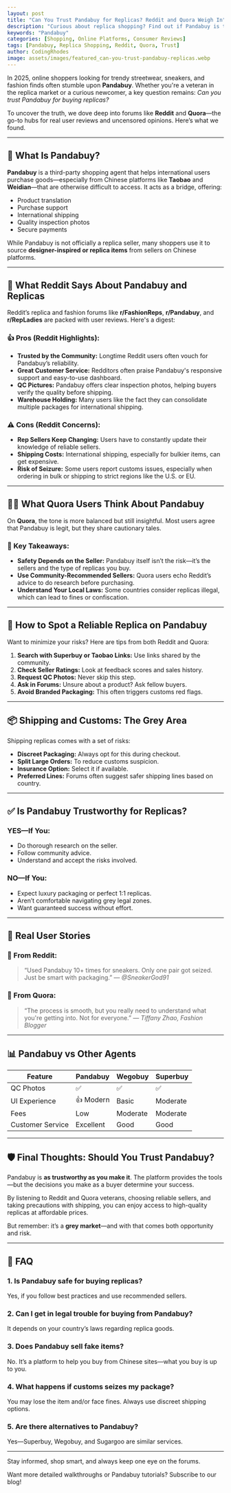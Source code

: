 ```yaml
---
layout: post
title: "Can You Trust Pandabuy for Replicas? Reddit and Quora Weigh In"
description: "Curious about replica shopping? Find out if Pandabuy is trustworthy for buying replicas in 2025, based on Reddit and Quora discussions."
keywords: "Pandabuy"
categories: [Shopping, Online Platforms, Consumer Reviews]
tags: [Pandabuy, Replica Shopping, Reddit, Quora, Trust]
author: CodingRhodes
image: assets/images/featured_can-you-trust-pandabuy-replicas.webp
---
```


In 2025, online shoppers looking for trendy streetwear, sneakers, and fashion finds often stumble upon **Pandabuy**. Whether you're a veteran in the replica market or a curious newcomer, a key question remains: _Can you trust Pandabuy for buying replicas?_

To uncover the truth, we dove deep into forums like **Reddit** and **Quora**—the go-to hubs for real user reviews and uncensored opinions. Here’s what we found.

---

## 🧭 What Is Pandabuy?

**Pandabuy** is a third-party shopping agent that helps international users purchase goods—especially from Chinese platforms like **Taobao** and **Weidian**—that are otherwise difficult to access. It acts as a bridge, offering:

- Product translation
- Purchase support
- International shipping
- Quality inspection photos
- Secure payments

While Pandabuy is not officially a replica seller, many shoppers use it to source **designer-inspired or replica items** from sellers on Chinese platforms.

---

## 💬 What Reddit Says About Pandabuy and Replicas

<ins class="adsbygoogle"
     style="display:block"
     data-ad-client="ca-pub-2784742237479601"
     data-ad-slot="3760872290"
     data-ad-format="auto"
     data-full-width-responsive="true"></ins>
<script>
     (adsbygoogle = window.adsbygoogle || []).push({});
</script>

Reddit’s replica and fashion forums like **r/FashionReps**, **r/Pandabuy**, and **r/RepLadies** are packed with user reviews. Here's a digest:

### 👍 Pros (Reddit Highlights):

- **Trusted by the Community:** Longtime Reddit users often vouch for Pandabuy’s reliability.
- **Great Customer Service:** Redditors often praise Pandabuy's responsive support and easy-to-use dashboard.
- **QC Pictures:** Pandabuy offers clear inspection photos, helping buyers verify the quality before shipping.
- **Warehouse Holding:** Many users like the fact they can consolidate multiple packages for international shipping.

### ⚠️ Cons (Reddit Concerns):

- **Rep Sellers Keep Changing:** Users have to constantly update their knowledge of reliable sellers.
- **Shipping Costs:** International shipping, especially for bulkier items, can get expensive.
- **Risk of Seizure:** Some users report customs issues, especially when ordering in bulk or shipping to strict regions like the U.S. or EU.

---

## 🙋‍♀️ What Quora Users Think About Pandabuy

On **Quora**, the tone is more balanced but still insightful. Most users agree that Pandabuy is legit, but they share cautionary tales.

### 📌 Key Takeaways:

- **Safety Depends on the Seller:** Pandabuy itself isn’t the risk—it’s the sellers and the type of replicas you buy.
- **Use Community-Recommended Sellers:** Quora users echo Reddit’s advice to do research before purchasing.
- **Understand Your Local Laws:** Some countries consider replicas illegal, which can lead to fines or confiscation.

---

## 🔎 How to Spot a Reliable Replica on Pandabuy

Want to minimize your risks? Here are tips from both Reddit and Quora:

1. **Search with Superbuy or Taobao Links:** Use links shared by the community.
2. **Check Seller Ratings:** Look at feedback scores and sales history.
3. **Request QC Photos:** Never skip this step.
4. **Ask in Forums:** Unsure about a product? Ask fellow buyers.
5. **Avoid Branded Packaging:** This often triggers customs red flags.

---

## 📦 Shipping and Customs: The Grey Area

Shipping replicas comes with a set of risks:

- **Discreet Packaging:** Always opt for this during checkout.
- **Split Large Orders:** To reduce customs suspicion.
- **Insurance Option:** Select it if available.
- **Preferred Lines:** Forums often suggest safer shipping lines based on country.

---

## ✅ Is Pandabuy Trustworthy for Replicas?

<ins class="adsbygoogle"
     style="display:block"
     data-ad-client="ca-pub-2784742237479601"
     data-ad-slot="3760872290"
     data-ad-format="auto"
     data-full-width-responsive="true"></ins>
<script>
     (adsbygoogle = window.adsbygoogle || []).push({});
</script>

### YES—If You:

- Do thorough research on the seller.
- Follow community advice.
- Understand and accept the risks involved.

### NO—If You:

- Expect luxury packaging or perfect 1:1 replicas.
- Aren’t comfortable navigating grey legal zones.
- Want guaranteed success without effort.

---

## 📝 Real User Stories

### 💬 From Reddit:
> “Used Pandabuy 10+ times for sneakers. Only one pair got seized. Just be smart with packaging.” — *@SneakerGod91*

### 💬 From Quora:
> “The process is smooth, but you really need to understand what you're getting into. Not for everyone.” — *Tiffany Zhao, Fashion Blogger*

---

## 📊 Pandabuy vs Other Agents

| Feature | Pandabuy | Wegobuy | Superbuy |
|--------|----------|---------|----------|
| QC Photos | ✅ | ✅ | ✅ |
| UI Experience | 👍 Modern | Basic | Moderate |
| Fees | Low | Moderate | Moderate |
| Customer Service | Excellent | Good | Good |

---

## 🛡️ Final Thoughts: Should You Trust Pandabuy?

Pandabuy is **as trustworthy as you make it**. The platform provides the tools—but the decisions you make as a buyer determine your success.

By listening to Reddit and Quora veterans, choosing reliable sellers, and taking precautions with shipping, you can enjoy access to high-quality replicas at affordable prices.

But remember: it’s a **grey market**—and with that comes both opportunity and risk.

---

<ins class="adsbygoogle"
     style="display:block"
     data-ad-client="ca-pub-2784742237479601"
     data-ad-slot="3760872290"
     data-ad-format="auto"
     data-full-width-responsive="true"></ins>
<script>
     (adsbygoogle = window.adsbygoogle || []).push({});
</script>

## 💬 FAQ

### 1. Is Pandabuy safe for buying replicas?
Yes, if you follow best practices and use recommended sellers.

### 2. Can I get in legal trouble for buying from Pandabuy?
It depends on your country’s laws regarding replica goods.

### 3. Does Pandabuy sell fake items?
No. It’s a platform to help you buy from Chinese sites—what you buy is up to you.

### 4. What happens if customs seizes my package?
You may lose the item and/or face fines. Always use discreet shipping options.

### 5. Are there alternatives to Pandabuy?
Yes—Superbuy, Wegobuy, and Sugargoo are similar services.

---

Stay informed, shop smart, and always keep one eye on the forums.

Want more detailed walkthroughs or Pandabuy tutorials? Subscribe to our blog!

